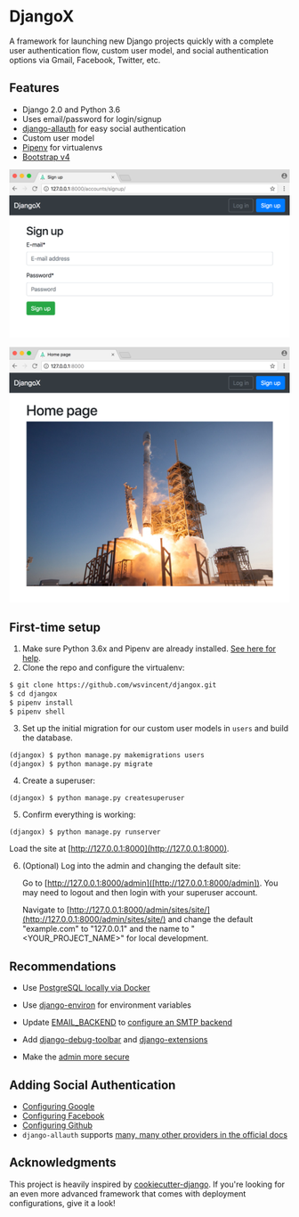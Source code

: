 # DjangoX

A framework for launching new Django projects quickly with a complete user authentication flow, custom user model, and social authentication options via Gmail, Facebook, Twitter, etc.

## Features

* Django 2.0 and Python 3.6
* Uses email/password for login/signup
* [django-allauth](https://github.com/pennersr/django-allauth) for easy social authentication
* Custom user model
* [Pipenv](https://github.com/pypa/pipenv) for virtualenvs
* [Bootstrap v4](https://getbootstrap.com/)

![Sign up](static/images/signup.png)

<!-- ![Log in](static/images/login.png)

![Forget password](static/images/forgetpassword.png) -->

![Home](static/images/home.png)

<!-- ![About](static/images/about.png) -->

## First-time setup

1.  Make sure Python 3.6x and Pipenv are already installed. [See here for help](https://djangoforbeginners.com/initial-setup/).
2.  Clone the repo and configure the virtualenv:

```
$ git clone https://github.com/wsvincent/djangox.git
$ cd djangox
$ pipenv install
$ pipenv shell
```

3.  Set up the initial migration for our custom user models in `users` and build the database.

```
(djangox) $ python manage.py makemigrations users
(djangox) $ python manage.py migrate
```

4.  Create a superuser:

```
(djangox) $ python manage.py createsuperuser
```

5.  Confirm everything is working:

```
(djangox) $ python manage.py runserver
```

Load the site at [http://127.0.0.1:8000](http://127.0.0.1:8000).

6.  (Optional) Log into the admin and changing the default site:

    Go to [http://127.0.0.1:8000/admin]([http://127.0.0.1:8000/admin]). You may need to logout and then login with your superuser account.

    Navigate to [http://127.0.0.1:8000/admin/sites/site/](http://127.0.0.1:8000/admin/sites/site/) and change the default "example.com" to "127.0.0.1" and the name to "<YOUR_PROJECT_NAME>" for local development.

## Recommendations

* Use [PostgreSQL locally via Docker](https://wsvincent.com/django-docker-postgresql/)
* Use [django-environ](https://github.com/joke2k/django-environ) for environment variables
* Update [EMAIL_BACKEND](https://docs.djangoproject.com/en/2.0/topics/email/#module-django.core.mail) to [configure an SMTP backend](https://djangoforbeginners.com/password-change-reset/)
* Add [django-debug-toolbar](https://github.com/jazzband/django-debug-toolbar) and [django-extensions](https://github.com/django-extensions/django-extensions)

* Make the [admin more secure](https://opensource.com/article/18/1/10-tips-making-django-admin-more-secure)

## Adding Social Authentication

* [Configuring Google](https://wsvincent.com/django-allauth-tutorial-custom-user-model/#google-credentials)
* [Configuring Facebook](http://www.sarahhagstrom.com/2013/09/the-missing-django-allauth-tutorial/#Create_and_configure_a_Facebook_app)
* [Configuring Github](https://wsvincent.com/django-allauth-tutorial/)
* `django-allauth` supports [many, many other providers in the official docs](https://django-allauth.readthedocs.io/en/latest/providers.html)

## Acknowledgments

This project is heavily inspired by [cookiecutter-django](https://github.com/pydanny/cookiecutter-django). If you're looking for an even more advanced framework that comes with deployment configurations, give it a look!
